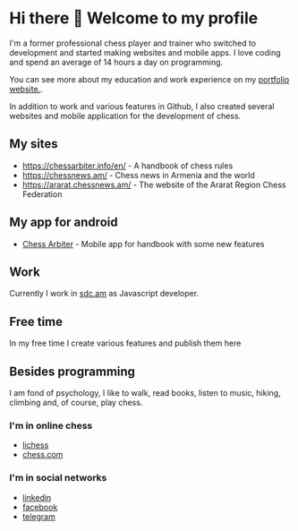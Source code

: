 # Hi there 👋 Welcome to my profile
I'm a former professional chess player and trainer who switched to development and started making websites and mobile apps. I love coding and spend an average of 14 hours a day on programming.

You can see more about my education and work experience on my 
[portfolio website.](https://portfolio-sage-eta-45.vercel.app/).

In addition to work and various features in Github, I also created several websites and mobile application for the development of chess.

## My sites
- https://chessarbiter.info/en/ - A handbook of chess rules
- https://chessnews.am/ - Chess news in Armenia and the world
- https://ararat.chessnews.am/ - The website of the Ararat Region Chess Federation

## My app for android
- [Chess Arbiter](https://play.google.com/store/apps/details?id=com.chessarbiter) - Mobile app for handbook with some new features

## Work

Currently I work in [sdc.am](https://sdc.am/) as Javascript developer.

## Free time

In my free time I create various features and publish them here

## Besides programming

I am fond of psychology, I like to walk, read books, listen to music, hiking, climbing and, of course, play chess.

### I'm in online chess
- [lichess](https://lichess.org/@/artiom1401)
- [chess.com](https://www.chess.com/member/artiom_suqiasyan)

### I'm in social networks
- [linkedin](https://am.linkedin.com/in/artyomsukiasyan)
- [facebook](https://www.facebook.com/artiomsuqiasyan97)
- [telegram](https://t.me/artyom1401)
